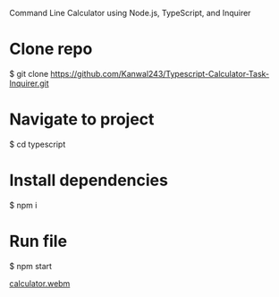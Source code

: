 Command Line Calculator using Node.js, TypeScript, and Inquirer

# Clone repo
$ git clone https://github.com/Kanwal243/Typescript-Calculator-Task-Inquirer.git

# Navigate to project
$ cd typescript

# Install dependencies
$ npm i

# Run file
$ npm start


[calculator.webm](https://user-images.githubusercontent.com/83213183/196911565-98cddb4c-d53c-486b-8c8d-98c22227c315.webm)
